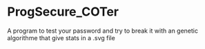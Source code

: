 # ProgSecure_COTer
A program to test your password and try to break it with an genetic algorithme that give stats in a .svg file
